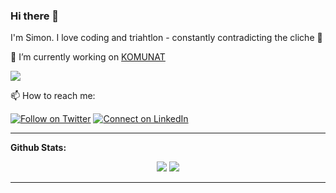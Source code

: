### Hi there 👋

I'm Simon. I love coding and triahtlon - constantly contradicting the cliche :raised_hands: 

🔭 I’m currently working on [KOMUNAT](https://github.com/komunat)

![](https://komarev.com/ghpvc/?username=strobsi)

📫 How to reach me:

[![Follow on Twitter](https://img.shields.io/badge/--twitter?label=Twitter&logo=Twitter&style=social)](https://twitter.com/appwiese) [![Connect on LinkedIn](https://img.shields.io/badge/--linkedin?label=LinkedIn&logo=LinkedIn&style=social)](https://www.linkedin.com/in/simon-strobel-26b43b107/)


---

**Github Stats:**

<p align="center">
  
  <img src="https://github-readme-stats.vercel.app/api?username=strobsi&hide=stars&show_icons=true&theme=dracula&line_height=32">
  <img src="https://github-readme-stats.vercel.app/api/top-langs/?username=strobsi&count_private=true&theme=dracula">

</p>

---
